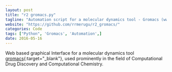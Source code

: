 ```yaml
---
layout: post
title: "r2 gromacs.py"
tagline: "Automation script for a molecular dynamics tool - Gromacs (www.gromacs.org)."
website: "https://github.com/rrmerugu/r2_gromacs/"
categories: Code
tags: ["Python", 'Gromacs', 'Automation',]
date: 2016-05-16
---
```


Web based graphical Interface for a molecular dynamics tool [gromacs](http://www.gromacs.org){:target="_blank"}, used
prominently in the field of Computational Drug Discovery and Computational Chemistry.
